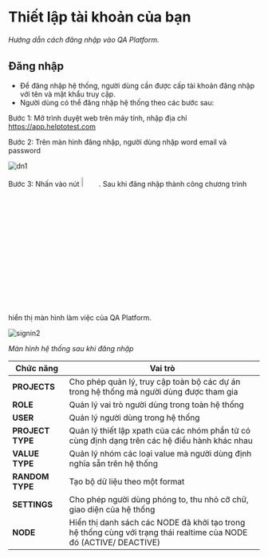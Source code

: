 # Thiết lập tài khoản của bạn
###### Hướng dẫn cách đăng nhập vào QA Platform. 

## Đăng nhập
- Để đăng nhập hệ thống, người dùng cần được cấp tài khoản đăng nhập với tên và mật khẩu truy cập.
- Người dùng có thể đăng nhập hệ thống theo các bước sau:

Bước 1:	Mở trình duyệt web trên máy tính, nhập địa chỉ https://app.helptotest.com

Bước 2:	Trên màn hình đăng nhập, người dùng nhập word email và password 

![dn1](https://user-images.githubusercontent.com/105435351/196078501-e739e1e9-557b-4418-8a02-ad648b0e5ad8.png)

Bước 3:	Nhấn vào nút <img src="https://user-images.githubusercontent.com/105435351/196078806-34df8513-e707-4db7-8415-d1acdb6f124c.png" width="7%" />. Sau khi đăng nhập thành công chương trình hiển thị màn hình làm việc của QA Platform.

![signin2](/test-framework-api/guest/doc-file/doc-file/036d4c06-4532-458b-997b-d11b0294cd2a/login2.png)

*Màn hình hệ thống sau khi đăng nhập*

| **Chức năng** | **Vai trò** |
| ------- | ------|
| **PROJECTS** | Cho phép quản lý, truy cập toàn bộ các dự án trong hệ thống mà người dùng được tham gia |
| **ROLE** | Quản lý vai trò người dùng trong toàn hệ thống |
| **USER** | Quản lý người dùng trong hệ thống |
| **PROJECT TYPE** | Quản lý thiết lập xpath của các nhóm phần tử có cùng định dạng trên các hệ điều hành khác nhau |
| **VALUE TYPE** | Quản lý nhóm các loại value mà người dùng định nghĩa sẵn trên hệ thống |
| **RANDOM TYPE** | Tạo bộ dữ liệu theo một format |
| **SETTINGS** | Cho phép người dùng phóng to, thu nhỏ cỡ chữ, giao diện của hệ thống |
| **NODE** | Hiển thị danh sách các NODE đã khởi tạo trong hệ thống cùng với trạng thái realtime của NODE đó (ACTIVE/ DEACTIVE) |
